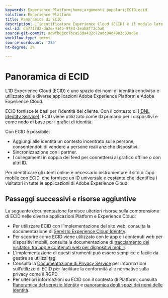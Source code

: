 ```yaml
---
keywords: Experience Platform;home;argomenti popolari;ECID;ecid
solution: Experience Platform
title: Panoramica di ECID
description: L’identificatore Experience Cloud (ECID) è il modulo lato client che fornisce accesso alla gestione delle identità e svolge tre funzioni primarie.
exl-id: da7717d2-da2e-414b-978d-2eab8ff2c5a0
source-git-commit: ad9fb0bcc7bca55da432c72adc94d49e3c63ad6e
workflow-type: tm+mt
source-wordcount: '275'
ht-degree: 2%

---
```


# Panoramica di ECID

L’ID Experience Cloud (ECID) è uno spazio dei nomi di identità condiviso e utilizzato dalle diverse applicazioni Adobe Experience Platform e Adobe Experience Cloud.

ECID fornisce le basi per l’identità del cliente. Con il contesto di [[!DNL Identity Service]](./home.md), ECID viene utilizzato come ID primario per i dispositivi e come nodo di base per i grafici di identità.

Con ECID è possibile:

* Aggiungi alle identità un contesto incentrato sulle persone, consentendoti di vendere a persone reali anziché dispositivi.
* Sincronizzazione con i partner.
* I collegamenti in coppia dei feed per connettersi al grafico offline o con altri ID.

Per identificare gli utenti online è necessario instrumentare il sito o l’app mobile con ECID, che fornisce un ID universale e costante che identifica i visitatori in tutte le applicazioni di Adobe Experience Cloud.

## Passaggi successivi e risorse aggiuntive

La seguente documentazione fornisce ulteriori risorse sulla comprensione di ECID nelle diverse applicazioni Platform e Experience Cloud:

* Per utilizzare ECID con l’implementazione del sito web, consulta la documentazione di [Servizio Experience Cloud Identity](https://experienceleague.adobe.com/docs/id-service/using/home.html?lang=it).
* Per scoprire come ECID viene utilizzato con le app e i contenuti web per dispositivi mobili, consulta la documentazione di [tracciamento dei visitatori tra app e contenuti web per dispositivi mobili](https://experienceleague.adobe.com/docs/mobile-services/ios/sdk-reference-ios/hybrid-app.html?lang=en#sdk-reference-ios).
* L’implementazione di questi strumenti può essere semplice e facile da gestire se utilizzi [tag](../tags/home.md).
* Consulta la [Documentazione di Privacy Service](../privacy-service/identity-data.md) per informazioni sull’utilizzo di ECID per facilitare la conformità alle normative sulla privacy come il RGPD.
* Per ulteriori informazioni su ECID con il contesto di Platform, consulta [Panoramica del servizio Identity](./home.md) e [panoramica degli spazi dei nomi delle identità](./namespaces.md).